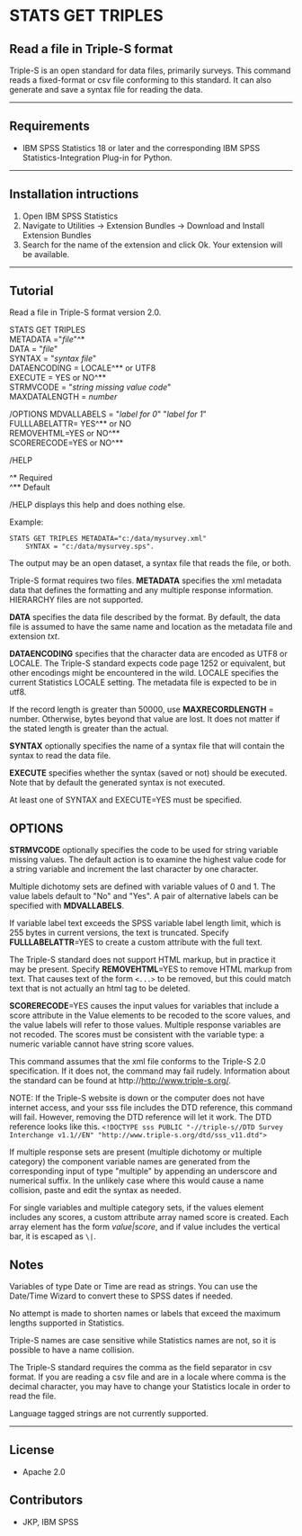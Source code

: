 # STATS GET TRIPLES
## Read a file in Triple-S format
 Triple-S is an open standard for data files, primarily surveys.  This command reads a fixed-format or csv file conforming to this standard.  It can also generate and save a syntax file for reading the data.

---
Requirements
----
- IBM SPSS Statistics 18 or later and the corresponding IBM SPSS Statistics-Integration Plug-in for Python.

---
Installation intructions
----
1. Open IBM SPSS Statistics
2. Navigate to Utilities -> Extension Bundles -> Download and Install Extension Bundles
3. Search for the name of the extension and click Ok. Your extension will be available.

----
Tutorial
----

Read a file in Triple-S format version 2.0.

STATS GET TRIPLES   
METADATA ="*file*"^&#42;  
DATA = "*file*"  
SYNTAX = "*syntax file*"  
DATAENCODING = LOCALE^&#42;&#42; or UTF8  
EXECUTE = YES or NO^&#42;&#42;  
STRMVCODE = "*string missing value code*"  
MAXDATALENGTH = *number*  

/OPTIONS 
MDVALLABELS = "*label for 0*" "*label for 1*"  
FULLLABELATTR= YES^&#42;&#42; or NO  
REMOVEHTML=YES or NO^&#42;&#42;  
SCORERECODE=YES or NO^&#42;&#42;

/HELP

^&#42; Required  
^&#42;&#42; Default

/HELP displays this help and does nothing else.

Example:
```
STATS GET TRIPLES METADATA="c:/data/mysurvey.xml"
    SYNTAX = "c:/data/mysurvey.sps".
```

The output may be an open dataset, a syntax file that reads
the file, or both.

Triple-S format requires two files.  **METADATA** specifies the
xml metadata data that defines the formatting and any multiple
response information.  HIERARCHY files are not supported.

**DATA** specifies the data file described by the format.  By
default, the data file is assumed to have the same name and
location as the metadata file and extension *txt*.

**DATAENCODING** specifies that the character data are encoded as UTF8 or LOCALE.
The Triple-S standard expects code page 1252 or equivalent, but other
encodings might be encountered in the wild.  LOCALE specifies the
current Statistics LOCALE setting.  The metadata file
is expected to be in utf8.

If the record length is greater than 50000, use
**MAXRECORDLENGTH** = number.  Otherwise, bytes beyond that value
are lost.  It does not matter if the stated length is greater
than the actual.

**SYNTAX** optionally specifies the name of a syntax file that will
contain the syntax to read the data file.

**EXECUTE** specifies whether the syntax (saved or not) should
be executed.  Note that by default the generated syntax is
not executed.

At least one of SYNTAX and EXECUTE=YES must be specified.

OPTIONS
-------
**STRMVCODE** optionally specifies the code to be used for
string variable missing values.  The default action is
to examine the highest value code for a string variable
and increment the last character by one character.

Multiple dichotomy sets are defined with variable values of
0 and 1.  The value labels default to "No" and "Yes".  A pair
of alternative labels can be specified with **MDVALLABELS**.

If variable label text exceeds the SPSS variable label length
limit, which is 255 bytes in current versions, the  text is
truncated.  Specify **FULLLABELATTR**=YES to create a custom
attribute with the full text.

The Triple-S standard does not support HTML markup, but in
practice it may be present.  Specify **REMOVEHTML**=YES to remove
HTML markup from text.  That causes text of the form
`<...>` to be removed, but this could match text that is not
actually an html tag to be deleted.

**SCORERECODE**=YES causes the input values for variables that include
a score attribute in the Value elements to be recoded to the
score values, and the value labels will refer to those values.
Multiple response variables are not recoded.
The scores must be consistent with the variable type: a numeric
variable cannot have string score values.


This command assumes that the xml file conforms to the
Triple-S 2.0 specification.  If it does not, the command
may fail rudely.  Information about the standard can be found at
http://http://www.triple-s.org/.

NOTE: If the Triple-S website is down or the computer does not have internet access, and your sss file
includes the DTD reference, this command will fail.  However,
removing the DTD reference will let it work.  The DTD reference
looks like this.
`<!DOCTYPE sss PUBLIC "-//triple-s//DTD Survey Interchange v1.1//EN" "http://www.triple-s.org/dtd/sss_v11.dtd">`

If multiple response sets are present (multiple dichotomy or
multiple category) the component variable names are generated
from the corresponding input of type "multiple" by appending
an underscore and numerical suffix.  In the unlikely case where
this would cause a name collision, paste and edit the syntax as needed.

For single variables and multiple category sets, if the values element
includes any scores, a custom attribute array named score is created.
Each array element has the form *value|score*, and if value includes
the vertical bar, it is escaped as `\|`.

Notes
-----
Variables of type Date or Time are read as strings.  You can use 
the Date/Time Wizard to convert these to SPSS dates if needed.

No attempt is made to shorten names or labels that exceed the 
maximum lengths supported in Statistics.  

Triple-S names are case sensitive while Statistics names are 
not, so it is possible to have a name collision.

The Triple-S standard requires the comma  as the field separator
in csv format.  If you are reading a csv file and are in a locale
where comma is the decimal character, you may have to change your
Statistics locale in order to read the file.

Language tagged strings are not currently supported.

---
License
----

- Apache 2.0
                              
Contributors
----

  - JKP, IBM SPSS
